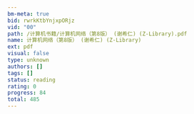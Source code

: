 ```yaml
---
bm-meta: true
bid: rwrkKtbYnjxpORjz
vid: "00"
path: /计算机书籍/计算机网络（第8版） (谢希仁) (Z-Library).pdf
name: 计算机网络（第8版） (谢希仁) (Z-Library)
ext: pdf
visual: false
type: unknown
authors: []
tags: []
status: reading
rating: 0
progress: 84
total: 485
---
```

